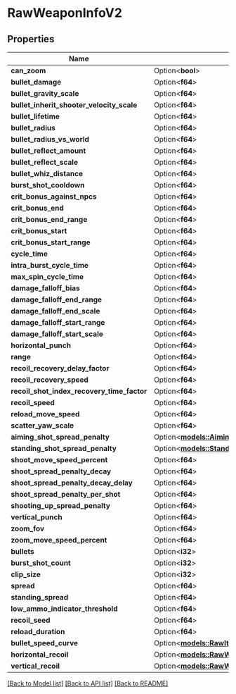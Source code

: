 # RawWeaponInfoV2

## Properties

Name | Type | Description | Notes
------------ | ------------- | ------------- | -------------
**can_zoom** | Option<**bool**> |  | [optional]
**bullet_damage** | Option<**f64**> |  | [optional]
**bullet_gravity_scale** | Option<**f64**> |  | [optional]
**bullet_inherit_shooter_velocity_scale** | Option<**f64**> |  | [optional]
**bullet_lifetime** | Option<**f64**> |  | [optional]
**bullet_radius** | Option<**f64**> |  | [optional]
**bullet_radius_vs_world** | Option<**f64**> |  | [optional]
**bullet_reflect_amount** | Option<**f64**> |  | [optional]
**bullet_reflect_scale** | Option<**f64**> |  | [optional]
**bullet_whiz_distance** | Option<**f64**> |  | [optional]
**burst_shot_cooldown** | Option<**f64**> |  | [optional]
**crit_bonus_against_npcs** | Option<**f64**> |  | [optional]
**crit_bonus_end** | Option<**f64**> |  | [optional]
**crit_bonus_end_range** | Option<**f64**> |  | [optional]
**crit_bonus_start** | Option<**f64**> |  | [optional]
**crit_bonus_start_range** | Option<**f64**> |  | [optional]
**cycle_time** | Option<**f64**> |  | [optional]
**intra_burst_cycle_time** | Option<**f64**> |  | [optional]
**max_spin_cycle_time** | Option<**f64**> |  | [optional]
**damage_falloff_bias** | Option<**f64**> |  | [optional]
**damage_falloff_end_range** | Option<**f64**> |  | [optional]
**damage_falloff_end_scale** | Option<**f64**> |  | [optional]
**damage_falloff_start_range** | Option<**f64**> |  | [optional]
**damage_falloff_start_scale** | Option<**f64**> |  | [optional]
**horizontal_punch** | Option<**f64**> |  | [optional]
**range** | Option<**f64**> |  | [optional]
**recoil_recovery_delay_factor** | Option<**f64**> |  | [optional]
**recoil_recovery_speed** | Option<**f64**> |  | [optional]
**recoil_shot_index_recovery_time_factor** | Option<**f64**> |  | [optional]
**recoil_speed** | Option<**f64**> |  | [optional]
**reload_move_speed** | Option<**f64**> |  | [optional]
**scatter_yaw_scale** | Option<**f64**> |  | [optional]
**aiming_shot_spread_penalty** | Option<[**models::AimingShotSpreadPenalty**](Aiming_Shot_Spread_Penalty.md)> |  | [optional]
**standing_shot_spread_penalty** | Option<[**models::StandingShotSpreadPenalty**](Standing_Shot_Spread_Penalty.md)> |  | [optional]
**shoot_move_speed_percent** | Option<**f64**> |  | [optional]
**shoot_spread_penalty_decay** | Option<**f64**> |  | [optional]
**shoot_spread_penalty_decay_delay** | Option<**f64**> |  | [optional]
**shoot_spread_penalty_per_shot** | Option<**f64**> |  | [optional]
**shooting_up_spread_penalty** | Option<**f64**> |  | [optional]
**vertical_punch** | Option<**f64**> |  | [optional]
**zoom_fov** | Option<**f64**> |  | [optional]
**zoom_move_speed_percent** | Option<**f64**> |  | [optional]
**bullets** | Option<**i32**> |  | [optional]
**burst_shot_count** | Option<**i32**> |  | [optional]
**clip_size** | Option<**i32**> |  | [optional]
**spread** | Option<**f64**> |  | [optional]
**standing_spread** | Option<**f64**> |  | [optional]
**low_ammo_indicator_threshold** | Option<**f64**> |  | [optional]
**recoil_seed** | Option<**f64**> |  | [optional]
**reload_duration** | Option<**f64**> |  | [optional]
**bullet_speed_curve** | Option<[**models::RawItemWeaponInfoBulletSpeedCurveV2**](RawItemWeaponInfoBulletSpeedCurveV2.md)> |  | [optional]
**horizontal_recoil** | Option<[**models::RawWeaponInfoHorizontalRecoilV2**](RawWeaponInfoHorizontalRecoilV2.md)> |  | [optional]
**vertical_recoil** | Option<[**models::RawWeaponInfoVerticalRecoilV2**](RawWeaponInfoVerticalRecoilV2.md)> |  | [optional]

[[Back to Model list]](../README.md#documentation-for-models) [[Back to API list]](../README.md#documentation-for-api-endpoints) [[Back to README]](../README.md)


